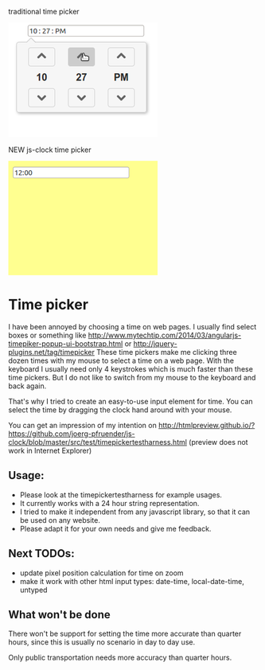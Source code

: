 traditional time picker

![traditional](screenshots/old.gif "traditional time picker")

NEW js-clock time picker

![NEW](screenshots/new.gif "NEW js-clock time picker")

Time picker
===========

I have been annoyed by choosing a time on web pages.
I usually find select boxes or something like
http://www.mytechtip.com/2014/03/angularjs-timepiker-popup-ui-bootstrap.html or http://jquery-plugins.net/tag/timepicker
These time pickers make me clicking three dozen times with my mouse to select a time on a web page.
With the keyboard I usually need only 4 keystrokes which is much faster than these time pickers.
But I do not like to switch from my mouse to the keyboard and back again.

That's why I tried to create an easy-to-use input element for time.
You can select the time by dragging the clock hand around with your mouse.

You can get an impression of my intention on http://htmlpreview.github.io/?https://github.com/joerg-pfruender/js-clock/blob/master/src/test/timepickertestharness.html (preview does not work in Internet Explorer)

Usage:
------
* Please look at the timepickertestharness for example usages.
* It currently works with a 24 hour string representation.
* I tried to make it independent from any javascript library, so that it can be used on any website.
* Please adapt it for your own needs and give me feedback.

Next TODOs:
-----------

* update pixel position calculation for time on zoom
* make it work with other html input types: date-time, local-date-time, untyped

What won't be done
------------------

There won't be support for setting the time more accurate than quarter hours, since this is usually no scenario in day to day use.

Only public transportation needs more accuracy than quarter hours.